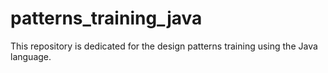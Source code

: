 # patterns_training_java
This repository is dedicated for the design patterns training using the Java language. 
